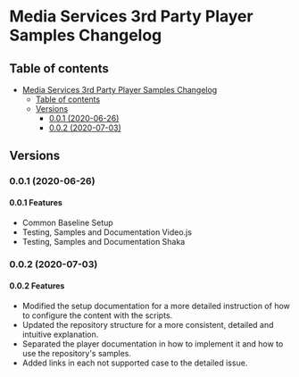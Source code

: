 # Media Services 3rd Party Player Samples Changelog

## Table of contents

- [Media Services 3rd Party Player Samples Changelog](#media-services-3rd-party-player-samples-Changelog)
  - [Table of contents](#table-of-contents)
  - [Versions](#versions)
    - [0.0.1 (2020-06-26)](#001-2020-06-26)
    - [0.0.2 (2020-07-03)](#002-2020-07-03)

## Versions

### 0.0.1 (2020-06-26)

#### 0.0.1 Features

- Common Baseline Setup
- Testing, Samples and Documentation Video.js
- Testing, Samples and Documentation Shaka

### 0.0.2 (2020-07-03)

#### 0.0.2 Features

- Modified the setup documentation for a more detailed instruction of how to configure the content with the scripts.
- Updated the repository structure for a more consistent, detailed and intuitive explanation.
- Separated the player documentation in how to implement it and how to use the repository's samples.
- Added links in each not supported case to the detailed issue.
